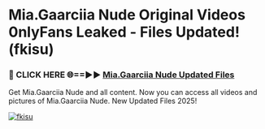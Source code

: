 # Mia.Gaarciia Nude Original Videos 0nlyFans Leaked - Files Updated! (fkisu)

<h3>🔴 CLICK HERE 🌐==►► <a href="https://tinyurl.com/5h6xmrr3" rel="nofollow">Mia.Gaarciia Nude Updated Files</a></h3>

Get Mia.Gaarciia Nude and all content. Now you can access all videos and pictures of Mia.Gaarciia Nude. New Updated Files 2025!

[![fkisu](https://i.imgur.com/KVD873Z.gif)](https://tinyurl.com/5h6xmrr3)
